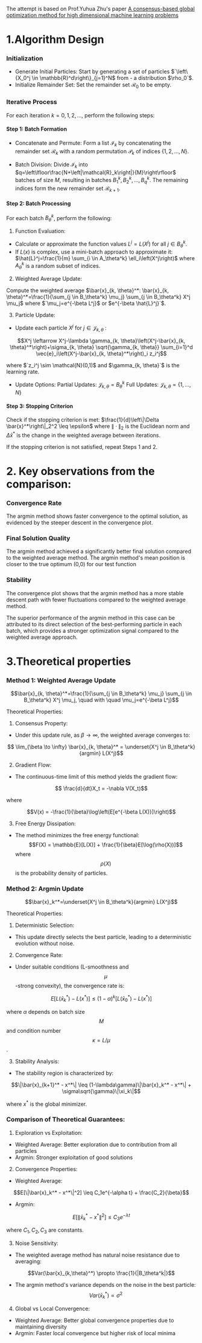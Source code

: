 The attempt is based on Prof.Yuhua Zhu's paper [A consensus-based global optimization method for high dimensional machine learning problems](https://www.esaim-cocv.org/articles/cocv/pdf/2021/01/cocv190163.pdf)
# 1.Algorithm Design
### Initialization
* Generate Initial Particles: Start by generating a set of particles $`\left\{X_0^j \in \mathbb{R}^d\right\}_{j=1}^N$ from - a distribution $\rho_0`$.
* Initialize Remainder Set: Set the remainder set $`\mathcal{R}_0`$ to be empty.
### Iterative Process
For each iteration $`k=0,1,2, \ldots`$, perform the following steps:
#### Step 1: Batch Formation
 * Concatenate and Permute: Form a list $\mathcal{I}_k$ by concatenating the remainder set $`\mathcal{R}_k`$ with a random permutation $\mathcal{P}_k$ of indices $`\{1,2, \ldots, N\}`$.

 * Batch Division: Divide $`\mathcal{I}_k`$ into $`q=\left\lfloor\frac{N+\left|\mathcal{R}_k\right|}{M}\right\rfloor`$ batches of size $M$, resulting in batches $`B_1^k, B_2^k, \ldots, B_q^k`$. The remaining indices form the new remainder set $`\mathcal{R}_{k+1}`$.
#### Step 2: Batch Processing
For each batch $`B_\theta^k`$, perform the following:
1. Function Evaluation:
- Calculate or approximate the function values $`L^j=L\left(X^j\right)`$ for all $`j \in B_\theta^k`$.
- If $`L(x)`$ is complex, use a mini-batch approach to approximate it: $`\hat{L}^j=\frac{1}{m} \sum_{i \in A_\theta^k} \ell_i\left(X^j\right)`$ where $`A_\theta^k`$ is a random subset of indices.
2. Weighted Average Update:

Compute the weighted average $`\bar{x}_{k, \theta}^*: \bar{x}_{k, \theta}^*=\frac{1}{\sum_{j \in B_\theta^k} \mu_j} \sum_{j \in B_\theta^k} X^j \mu_j`$ where $`\mu_j=e^{-\beta L^j}$ or $e^{-\beta \hat{L}^j}`$.

3. Particle Update:
- Update each particle $`X^j`$ for $`j \in \mathcal{J}_{k, \theta}`$ :

```math
X^j \leftarrow X^j-\lambda \gamma_{k, \theta}\left(X^j-\bar{x}_{k, \theta}^*\right)+\sigma_{k, \theta} \sqrt{\gamma_{k, \theta}} \sum_{i=1}^d \vec{e}_i\left(X^j-\bar{x}_{k, \theta}^*\right)_i z_i^j
```
where $`z_i^j \sim \mathcal{N}(0,1)$ and $\gamma_{k, \theta}`$ is the learning rate.

- Update Options:
Partial Updates: $`\mathcal{J}_{k, \theta}=B_\theta^k`$
Full Updates: $`\mathcal{J}_{k, \theta}=\{1, \ldots, N\}`$
#### Step 3: Stopping Criterion
Check if the stopping criterion is met: $`\frac{1}{d}\left\|\Delta \bar{x}^*\right\|_2^2 \leq \epsilon`$ where $`\|\cdot\|_2`$ is the Euclidean norm and $`\Delta \bar{x}^*`$ is the change in the weighted average between iterations.

If the stopping criterion is not satisfied, repeat Steps 1 and 2.
# 2. Key observations from the comparison:

### Convergence Rate
The argmin method shows faster convergence to the optimal solution, as evidenced by the steeper descent in the convergence plot.

### Final Solution Quality

The argmin method achieved a significantly better final solution  compared to the weighted average method. The argmin method's mean position is closer to the true optimum (0,0) for our test function
### Stability 
The convergence plot shows that the argmin method has a more stable descent path with fewer fluctuations compared to the weighted average method.

The superior performance of the argmin method in this case can be attributed to its direct selection of the best-performing particle in each batch, which provides a stronger optimization signal compared to the weighted average approach.

# 3.Theoretical properties

### Method 1: Weighted Average Update

```math
\bar{x}_{k, \theta}^*=\frac{1}{\sum_{j \in B_\theta^k} \mu_j} \sum_{j \in B_\theta^k} X^j \mu_j, \quad with \quad \mu_j=e^{-\beta L^j}
```



Theoretical Properties:

1. Consensus Property:
- Under this update rule, as $\beta \to \infty$, the weighted average converges to:
```math
  \lim_{\beta \to \infty} \bar{x}_{k, \theta}^* = \underset{X^j \in B_\theta^k}{argmin} L(X^j)
```

2. Gradient Flow:
- The continuous-time limit of this method yields the gradient flow:
```math
  \frac{d}{dt}X_t = -\nabla V(X_t)
```

where 
```math
V(x) = -\frac{1}{\beta}\log\left(E[e^{-\beta L(X)}]\right)
```

3. Free Energy Dissipation:

- The method minimizes the free energy functional:
$$F(X) = \mathbb{E}[L(X)] + \frac{1}{\beta}E[\log(\rho(X))]$$
where $$\rho(X)$$ is the probability density of particles.

### Method 2: Argmin Update

```math
\bar{x}_k^*=\underset{X^j \in B_\theta^k}{argmin} L(X^j)
```

Theoretical Properties:

1. Deterministic Selection:
- This update directly selects the best particle, leading to a deterministic evolution without noise.

2. Convergence Rate:
- Under suitable conditions (L-smoothness and $$\mu$$-strong convexity), the convergence rate is:

```math
  E[L(\bar{x}_k^*) - L(x^*)] \leq (1-\alpha)^k[L(\bar{x}_0^*) - L(x^*)]
```

  where $\alpha$  depends on batch size $$M$$ and condition number $$\kappa = L/\mu$$.

3. Stability Analysis:
- The stability region is characterized by:
```math
\|\bar{x}_{k+1}^* - x^*\| \leq (1-\lambda\gamma)\|\bar{x}_k^* - x^*\| + \sigma\sqrt{\gamma}\|\xi_k\|
```
where $`x^{*}`$ is the global minimizer.

### Comparison of Theoretical Guarantees:

1. Exploration vs Exploitation:
- Weighted Average: Better exploration due to contribution from all particles
- Argmin: Stronger exploitation of good solutions

2. Convergence Properties:
- Weighted Average:
```math
E[\|\bar{x}_k^* - x^*\|^2] \leq C_1e^{-\alpha t} + \frac{C_2}{\beta}
```

- Argmin:
```math
E[\|\bar{x}_k^* - x^*\|^2] \leq C_3e^{-\lambda t}
```
where $`C_1, C_2, C_3`$ are constants.

3. Noise Sensitivity:
- The weighted average method has natural noise resistance due to averaging:
```math
Var(\bar{x}_{k,\theta}^*) \propto \frac{1}{|B_\theta^k|}
```

- The argmin method's variance depends on the noise in the best particle:
$$Var(\bar{x}_k^*) \propto \sigma^2$$

4. Global vs Local Convergence:
- Weighted Average: Better global convergence properties due to maintaining diversity
- Argmin: Faster local convergence but higher risk of local minima

